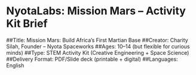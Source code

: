 # NyotaLabs: Mission Mars – Activity Kit Brief
##Title: Mission Mars: Build Africa’s First Martian Base
##Creator: Charity Silah, Founder – Nyota Spaceworks
##Ages: 10–14 (but flexible for curious minds)
##Type: STEM Activity Kit (Creative Engineering + Space Science)
##Delivery Format: PDF/Slide deck (printable + digital)
##Languages: English